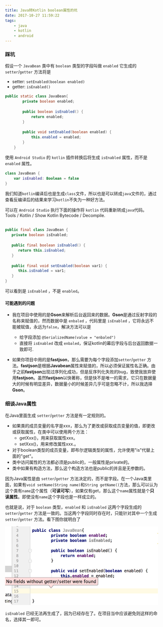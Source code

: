 ```yaml
---
title: Java转Kotlin boolean属性的坑
date: 2017-10-27 11:59:22
tags: 
    - java 
    - kotlin 
    - android
---
```


### 踩坑

假设一个 `JavaBean` 类中有 `boolean` 类型的字段叫做 `enabled` 
它生成的`setter`/`getter` 方法将是

* setter: `setEnabled(boolean enabled)`
* getter: `isEnabled()`

```java
public static class JavaBean{
        private boolean enabled;

        public boolean isEnabled() {
            return enabled;
        }

        public void setEnabled(boolean enabled) {
            this.enabled = enabled;
        }
    }
```
使用 `Android Studio` 的 `kotlin` 插件转换后将生成 `isEnabled` 属性，而不是 `enabled` 属性。

```kotlin
class JavaBean {
    var isEnabled: Boolean = false
}
```

我们知道`kotlin`编译后也是生成`class`文件，所以也是可以转成`java`文件的，通过查看反编译后的结果来学习`kotlin`不失为一种好方法。

可以在 `Android Studio` 执行下面的操作将 `kotlin` 代码重新转成`java`代码。
Tools / Kotlin / Show Kotlin Bytecode / Decompile. 

```java

public final class JavaBean {
   private boolean isEnabled;

   public final boolean isEnabled() {
      return this.isEnabled;
   }

   public final void setEnabled(boolean var1) {
      this.isEnabled = var1;
   }
}
```

可以看到是 `isEnabled` ，不是 `enabled`。

#### 可能遇到的问题
* 我在项目中使用的是**Gson**来解析后台返回来的数据。**Gson**是通过反射字段的名称来赋值的，然而数据中是 `enbaled` ，代码里是 `isEnabled` ，它将永远不能被赋值，永远为`false`，解决方法可以是

    * 给字段添加 `@SerializedName(value = "enbaled")`
    * 直接将 `isEnabled` 改成 `enbaled`，保证kotlin的幕后字段与后台返回数据一致即可.

* 如果你项目中用的是**fastjson**，那么需要为每个字段添加`setter`/`getter` 方法。**fastjson**是根据**Javabean**属性来赋值的，所以必须保证属性名正确。由于之前**fastjson**出现过序列化成功，但是反序列化失败的bug，致使我放弃使用**fastjson**。虽然**fastjson**以快著称，但是快不是唯一的需求，它只在数据量大的时候有明显差异，数据量小的时候差异几乎可是忽略不计，所以我选择**Gson**。

### 细谈Java属性

在Java里面生成 `setter`/`getter` 方法是有一定规则的。

* 如果类的成员变量的名字是xxx，那么为了更改或获取成员变量的值，即更改或获取属性，在类中可以使用两个方法：
    * getXxx()，用来获取属性xxx。
    * setXxx()，用来修改属性xxx.。
* 对于boolean类型的成员变量，即布尔逻辑类型的属性，允许使用"is"代替上面的"get"。
* 类中访问属性的方法都必须是public的，一般属性是private的。
* 类中如果有构造方法，那么这个构造方法也是public的并且是无参数的。

因为Java属性是由 `setter`/`getter` 方法决定的，而不是字段。在一个Java类里面，如果有`void setName(String name)`和`String getName()`方法，那么可以认为这个类有`name`这个属性（**可读可写**），如果仅有get，那么这个`name`属性就是个**只读属性**。即使没有`name`这个字段也是一样成立的。

也就是说，对于 `boolean` 类型，`enabled` 和 `isEnabled` 这两个字段生成的`setter`/`getter` 方法是一致的。当这两个字段同时存在时，只能针对其中一个生成`setter`/`getter` 方法。看下图你就明白了

![](/media/15057241768106.jpg)

`isEnabled` 已经无法再生成了，因为已经存在了。在项目当中应该避免则这样的命名，选择其一即可。



